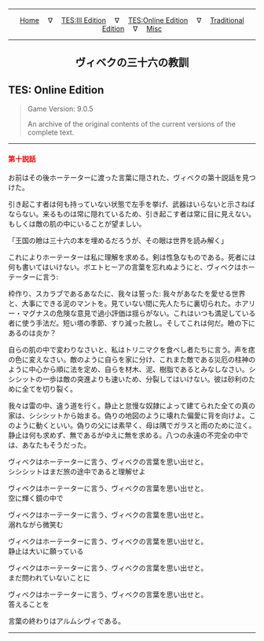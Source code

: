 
---

<!-- Jekyll Page Links -->

<center>
<a href="../../../../index.html">Home</a>
&emsp;&nabla;&emsp;
<a href="../../../index-tes3.html">TES:III Edition</a>
&emsp;&nabla;&emsp;
<a href="../../../index-teso.html">TES:Online Edition</a>
&emsp;&nabla;&emsp;
<a href="../../../index-traditional.html">Traditional Edition</a>
&emsp;&nabla;&emsp;
<a href="../../../index-misc.html">Misc</a>
</center>

<!-- Markdown Body Below: -->

---

<center>
<h2><span style="font-family:Georgia">ヴィベクの三十六の教訓</span></h2>
</center>

## TES: Online Edition

> Game Version: 9.0.5
>
> An archive of the original contents of the current versions of the complete text.

---

#### <span style="color:red">第十説話</span>

お前はその後ホーテーターに渡った言葉に隠された、ヴィベクの第十説話を見つけた。

引き起こす者は何も持っていない状態で左手を挙げ、武器はいらないと示さねばならない。来るものは常に隠れているため、引き起こす者は常に目に見えない。もしくは敵の肌の中にいることが望ましい。

「王国の瞼は三十六の本を埋めるだろうが、その眼は世界を読み解く」

これによりホーテーターは私に理解を求める。剣は性急なものである。死者には何も書いてはいけない。ボエトヒーアの言葉を忘れぬようにと、ヴィベクはホーテーターに言う:

枠作り、スカラブであるあなたに、我々は誓った: 我々があなたを愛せる世界と、大事にできる泥のマントを。見ていない間に先人たちに裏切られた。ホアリー・マグナスの危険な意見で過小評価は揺らがない。これはいつも満足している者に使う手法だ。短い塔の季節、すり減った赦し。そしてこれは何だ。瞼の下にあるのは炎か？

自らの肌の中で変わりなさいと、私はトリニマクを食べし者たちに言う。声を痣の色に変えなさい。敵のように自らを家に分け、これまた敵である災厄の柱神のように中心から順に法を定め、自らを材木、泥、樹脂であるとみなしなさい。シシシットの一歩は敵の突進よりも速いため、分裂してはいけない。彼は砂利のために全てを切り裂く。

我々は雷の中、違う道を行く。静止と怠慢な奴隷によって建てられた全ての真の家は、シシシットから始まる。偽りの地図のように壊れた偏愛に背を向けよ。このように動くといい。偽りの父には素早く、母は隅でガラスと雨のために泣く。静止は何も求めず、無であるがゆえに無を求める。八つの永遠の不完全の中では、あなたもそうだった。

ヴィベクはホーテーターに言う、ヴィベクの言葉を思い出せと。\
シシシットはまだ旅の途中であると理解せよ

ヴィベクはホーテーターに言う、ヴィベクの言葉を思い出せと。\
空に輝く鏡の中で

ヴィベクはホーテーターに言う、ヴィベクの言葉を思い出せと。\
溺れながら微笑む

ヴィベクはホーテーターに言う、ヴィベクの言葉を思い出せと。\
静止は大いに願っている

ヴィベクはホーテーターに言う、ヴィベクの言葉を思い出せと。\
まだ問われていないことに

ヴィベクはホーテーターに言う、ヴィベクの言葉を思い出せと。\
答えることを

言葉の終わりはアルムシヴィである。

---
